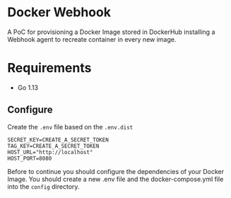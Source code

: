 Docker Webhook
=======

A PoC for provisioning a Docker Image stored in DockerHub installing a Webhook agent to recreate container in every new image.

# Requirements
 
  - Go 1.13
  
## Configure

Create the `.env` file based on the `.env.dist`

```.env
SECRET_KEY=CREATE_A_SECRET_TOKEN
TAG_KEY=CREATE_A_SECRET_TOKEN
HOST_URL="http://localhost"
HOST_PORT=8080
```

Before to continue you should configure the dependencies of your Docker Image. You should create a new .env file and the docker-compose.yml file into the `config` directory.
